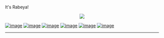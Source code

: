 It's Rabeya!



<p align="center">
  <img src="https://user-images.githubusercontent.com/44209638/180598820-9139a3e7-09d0-4f59-b3fc-66ad760ead39.png" />
</p>



   [![image](https://user-images.githubusercontent.com/44209638/174846950-d2f3eb97-9da9-4974-b271-e9149673e70e.png)](https://www.linkedin.com/in/rabeya-akter-4a3111174/)
[![image](https://user-images.githubusercontent.com/44209638/174846841-a3d29f7c-06d1-4ab5-81b7-617d8ed3c39a.png)](https://twitter.com/RabeyaA39672541)
[![image](https://user-images.githubusercontent.com/44209638/174846596-10c78908-a296-43c4-9e46-fa47f6f243e9.png)](https://scholar.google.com/citationshl=en&user=3XYOK88AAAAJ)
[![image](https://user-images.githubusercontent.com/44209638/180364607-0c75c6dc-9922-4a4d-9ff2-bbe7965cae3f.png)](https://www.kaggle.com/rabeyaakter23)
[![image](https://user-images.githubusercontent.com/44209638/180364846-66fffa8c-1e31-4a85-b148-c30dd0081584.png)](https://www.hackerrank.com/s2018126866)
[![image](https://user-images.githubusercontent.com/44209638/180365058-617ff7ea-7188-4167-8316-a8afbdf61bac.png)](https://www.hackerearth.com/@s2018126866)
 
-----

<br />

<br />





 
 
 


